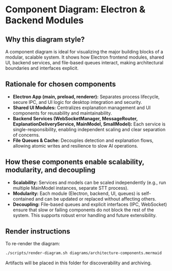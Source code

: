 # Component Diagram: Electron & Backend Modules

## Why this diagram style?

A component diagram is ideal for visualizing the major building blocks of a modular, scalable system. It shows how Electron frontend modules, shared UI, backend services, and file-based queues interact, making architectural boundaries and interfaces explicit.

## Rationale for chosen components

- **Electron App (main, preload, renderer):** Separates process lifecycle, secure IPC, and UI logic for desktop integration and security.
- **Shared UI Modules:** Centralizes explanation management and UI components for reusability and maintainability.
- **Backend Services (WebSocketManager, MessageRouter, ExplanationDeliveryService, MainModel, SmallModel):** Each service is single-responsibility, enabling independent scaling and clear separation of concerns.
- **File Queues & Cache:** Decouples detection and explanation flows, allowing atomic writes and resilience to slow AI operations.

## How these components enable scalability, modularity, and decoupling

- **Scalability:** Services and models can be scaled independently (e.g., run multiple MainModel instances, separate STT process).
- **Modularity:** Each module (Electron, backend, UI, queues) is self-contained and can be updated or replaced without affecting others.
- **Decoupling:** File-based queues and explicit interfaces (IPC, WebSocket) ensure that slow or failing components do not block the rest of the system. This supports robust error handling and future extensibility.

## Render instructions

To re-render the diagram:

```zsh
./scripts/render-diagram.sh diagrams/architecture-components.mermaid
```

Artifacts will be placed in this folder for discoverability and archiving.
